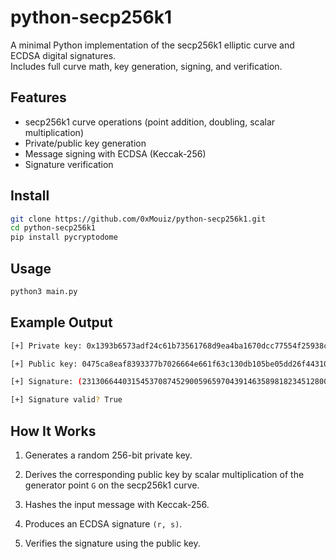 # python-secp256k1

A minimal Python implementation of the secp256k1 elliptic curve and ECDSA digital signatures.  
Includes full curve math, key generation, signing, and verification.

## Features
- secp256k1 curve operations (point addition, doubling, scalar multiplication)
- Private/public key generation
- Message signing with ECDSA (Keccak-256)
- Signature verification

## Install
```bash
git clone https://github.com/0xMouiz/python-secp256k1.git
cd python-secp256k1
pip install pycryptodome
```

## Usage
```bash
python3 main.py
```

## Example Output
```bash
[+] Private key: 0x1393b6573adf24c61b73561768d9ea4ba1670dcc77554f25938cbca621ed7645

[+] Public key: 0475ca8eaf8393377b7026664e661f63c130db105be05dd26f4431095feeed37ea48f35d4c941730943c37f5df7402e3afbbfd6e0739c67474218f8abdcd4a4dbe

[+] Signature: (23130664403154537087452900596597043914635898182345128000144997681634561679895, 80900801433921084062591453631520598013543041876276918936230036858357811199263)

[+] Signature valid? True
```

## How It Works
1. Generates a random 256-bit private key.

2. Derives the corresponding public key by scalar multiplication of the generator point `G` on the secp256k1 curve.

3. Hashes the input message with Keccak-256.

4. Produces an ECDSA signature `(r, s)`.

5. Verifies the signature using the public key.
